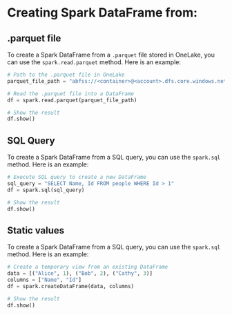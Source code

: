 # Creating Spark DataFrame from:

## .parquet file

To create a Spark DataFrame from a `.parquet` file stored in OneLake, you can use the `spark.read.parquet` method. Here is an example:

```python
# Path to the .parquet file in OneLake
parquet_file_path = "abfss://<container>@<account>.dfs.core.windows.net/<path>/file.parquet"

# Read the .parquet file into a DataFrame
df = spark.read.parquet(parquet_file_path)

# Show the result
df.show()
```

## SQL Query

To create a Spark DataFrame from a SQL query, you can use the `spark.sql` method. Here is an example:

```python
# Execute SQL query to create a new DataFrame
sql_query = "SELECT Name, Id FROM people WHERE Id > 1"
df = spark.sql(sql_query)

# Show the result
df.show()
```

## Static values

To create a Spark DataFrame from a SQL query, you can use the `spark.sql` method. Here is an example:

```python
# Create a temporary view from an existing DataFrame
data = [("Alice", 1), ("Bob", 2), ("Cathy", 3)]
columns = ["Name", "Id"]
df = spark.createDataFrame(data, columns)

# Show the result
df.show()
```